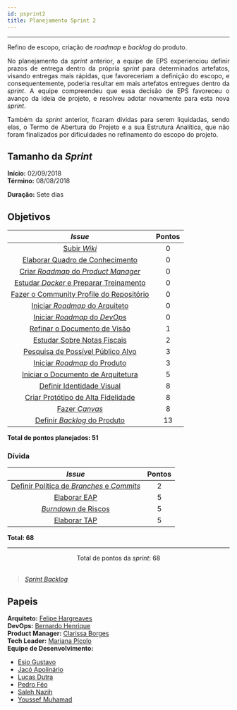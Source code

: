 ```yaml
---
id: psprint2    
title: Planejamento Sprint 2 
---
```


***    

<p align="justify">
Refino de escopo, criação de <i>roadmap</i> e <i>backlog</i> do produto.</p>
<p align="justify">
No planejamento da <i>sprint</i> anterior, a equipe de EPS experienciou definir prazos de entrega dentro da própria <i>sprint</i> para determinados artefatos, visando entregas mais rápidas, que favoreceriam a definição do escopo, e consequentemente, poderia resultar em mais artefatos entregues dentro da <i>sprint</i>. A equipe compreendeu que essa decisão de EPS favoreceu o avanço da ideia de projeto, e resolveu adotar novamente para esta nova <i>sprint</i>.
</p>
<p align="justify">
Também da <i>sprint</i> anterior, ficaram dívidas para serem liquidadas, sendo elas, o Termo de Abertura do Projeto e a sua Estrutura Analítica, que não foram finalizados por dificuldades no refinamento do escopo do projeto.</p>

## Tamanho da _Sprint_      
**Início:** 02/09/2018   
**Término:** 08/08/2018   

**Duração:** Sete dias    


## Objetivos  

|     _Issue_      |    Pontos   |
|:--------------:|:---------:|
| [Subir _Wiki_ ](https://github.com/fga-eps-mds/Kalkuli/issues/33)  | 0  |
| [Elaborar Quadro de Conhecimento](https://github.com/fga-eps-mds/Kalkuli/issues/40)  | 0  |
| [Criar _Roadmap_ do _Product Manager_](https://github.com/fga-eps-mds/Kalkuli/issues/34)  | 0  |
| [Estudar _Docker_ e Preparar Treinamento](https://github.com/fga-eps-mds/Kalkuli/issues/39)  |  0 |
|[Fazer o Community Profile do Repositório](https://github.com/fga-eps-mds/PDF2Knowledge/issues/15)| 0|
| [Iniciar _Roadmap_ do Arquiteto](https://github.com/fga-eps-mds/Kalkuli/issues/20)  |  0 |
|[Iniciar _Roadmap_ do _DevOps_](https://github.com/fga-eps-mds/Kalkuli/issues/35) | 0 |
| [Refinar o Documento de Visão](https://github.com/fga-eps-mds/Kalkuli/issues/31)  | 1  |
| [Estudar Sobre Notas Fiscais](https://github.com/fga-eps-mds/Kalkuli/issues/32) | 2  |
| [Pesquisa de Possível Público Alvo](https://github.com/fga-eps-mds/Kalkuli/issues/37)  |  3 |
| [Iniciar _Roadmap_ do Produto](https://github.com/fga-eps-mds/Kalkuli/issues/8)  | 3  |
| [Iniciar o Documento de Arquitetura](https://github.com/fga-eps-mds/Kalkuli/issues/27)  | 5  |
| [Definir Identidade Visual](https://github.com/fga-eps-mds/Kalkuli/issues/22)  |  8 |
|[Criar Protótipo de Alta Fidelidade](https://github.com/fga-eps-mds/Kalkuli/issues/23) |  8 |
| [Fazer _Canvas_](https://github.com/fga-eps-mds/Kalkuli/issues/38)  | 8  |
|[Definir _Backlog_ do Produto](https://github.com/fga-eps-mds/Kalkuli/issues/36)  | 13 |

<b>Total de pontos planejados: 51</b>  


### Dívida    

|     _Issue_      |    Pontos   |
|:--------------:|:---------:|
|[Definir Política de _Branches_ e _Commits_](https://github.com/fga-eps-mds/PDF2Knowledge/issues/10)| 2 |
|[Elaborar EAP](https://github.com/fga-eps-mds/PDF2Knowledge/issues/11)| 5|
|[_Burndown_ de Riscos](https://github.com/fga-eps-mds/PDF2Knowledge/issues/9)| 5 |
|[Elaborar TAP](https://github.com/fga-eps-mds/PDF2Knowledge/issues/12)| 5 |    

<b>Total: 68</b> 

***

<div style="text-align: center"> Total de pontos da <i>sprint</i>: 68 </div> <br>

> [_Sprint_ _Backlog_](https://github.com/fga-eps-mds/Kalkuli/milestone/3)  


## Papeis

**Arquiteto:** [Felipe Hargreaves](https://github.com/Hargre)   
**DevOps:** [Bernardo Henrique](https://github.com/bernardohrl)  
**Product Manager:** [Clarissa Borges](https://github.com/clarissalimab)    
**Tech Leader:** [Mariana Pícolo](https://github.com/MarianaPicolo)   
**Equipe de Desenvolvimento:** 
- [Esio Gustavo](https://github.com/EsioFreitas)   
- [Jacó Apolinário](https://github.com/Jacoapolinario)   
- [Lucas Dutra](https://github.com/lucasdutraf)   
- [Pedro Féo](https://github.com/Phe0)   
- [Saleh Nazih](https://github.com/devsalula)
- [Youssef Muhamad](https://github.com/youssef-md)   